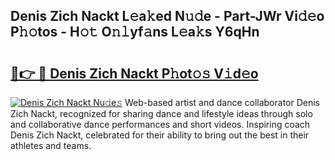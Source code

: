 ## Denis Zich Nackt L𝚎a𝚔ed N𝚞𝚍e - Part-JWr Vi𝚍𝚎o P𝚑𝚘tos - H𝚘𝚝 O𝚗𝚕yf𝚊ns L𝚎a𝚔s Y6qHn

# <h2><a href="http://kf989l.oniu.top/?m=Denis+Zich+Nackt">🔗👉 🔴 Denis Zich Nackt P𝚑ot𝚘𝚜 V𝚒d𝚎o</a></h2>

[![Denis Zich Nackt Nu𝚍e𝚜](https://i.imgur.com/0qMVB7G.gif)](http://kf989l.oniu.top/?m=Denis+Zich+Nackt)
Web-based artist and dance collaborator Denis Zich Nackt, recognized for sharing dance and lifestyle ideas through solo and collaborative dance performances and short videos. Inspiring coach Denis Zich Nackt, celebrated for their ability to bring out the best in their athletes and teams.  
